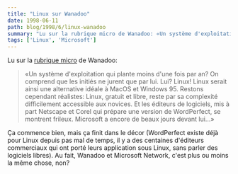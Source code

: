 ```yaml
---
title: "Linux sur Wanadoo"
date: 1998-06-11
path: blog/1998/6/linux-wanadoo
summary: "Lu sur la rubrique micro de Wanadoo: «Un système d'exploitation qui plante moins d'une fois par an."
tags: ['Linux', 'Microsoft']
---
```


<P>
Lu sur la <A HREF="http://www.wanadoo.fr/mot_de_passe/themes/bin/rubrique.cgi?t=micro">rubrique micro</A> de Wanadoo:
</P>

<BLOCKQUOTE>
«Un système d'exploitation qui plante moins d'une fois par an? On comprend
que les initiés ne jurent que par lui. Lui?  Linux! Linux serait
ainsi une alternative idéale à MacOS et Windows 95.  Restons cependant
réalistes: Linux, gratuit et libre, reste par sa complexité difficilement
accessible aux novices. Et les éditeurs de logiciels, mis à part Netscape
et Corel qui prépare une version de WordPerfect, se montrent frileux.
Microsoft a encore de beaux jours devant lui...»
</BLOCKQUOTE>
<P>
Ça commence bien, mais ça finit dans le décor (WordPerfect existe déjà
pour Linux depuis pas mal de temps, il y a des centaines d'éditeurs
commerciaux qui ont porté leurs application sous Linux, sans parler des
logiciels libres). Au fait, Wanadoo et Microsoft Network, c'est plus ou
moins la même chose, non?
</P>


